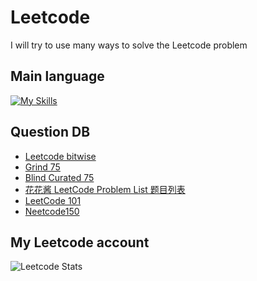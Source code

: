# Leetcode
I will try to use many ways to solve the Leetcode problem

<h2>Main language</h2>

[![My Skills](https://skillicons.dev/icons?i=cpp,python)](https://skillicons.dev)

<h2>Question DB</h2>

* [Leetcode bitwise](https://steveyang.blog/zh_tw/2022/07/02/leetcode-easy-bitwise-xor-summary/)
* [Grind 75](https://www.techinterviewhandbook.org/grind75)
* [Blind Curated 75](https://hackmd.io/B5OJc3twTAOJg6yEysmOoA)
* [花花酱 LeetCode Problem List 题目列表](https://zxi.mytechroad.com/blog/leetcode-problem-categories/)
* [LeetCode 101](https://github.com/changgyhub/leetcode_101/)
* [Neetcode150](https://github.com/peterbonnesoeur/Neetcode150)

<h2>My Leetcode account</h2>

![Leetcode Stats](https://leetcard.jacoblin.cool/jacksonchen1998?theme=dark&font=Ubuntu&ext=heatmap)

